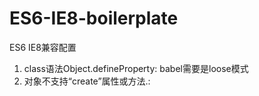 # ES6-IE8-boilerplate
ES6 IE8兼容配置

1. class语法Object.defineProperty: babel需要是loose模式
2. 对象不支持“create”属性或方法.: